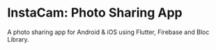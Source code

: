 # InstaCam: Photo Sharing App

A photo sharing app for Android & iOS using Flutter, Firebase and Bloc Library.

